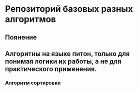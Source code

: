 Репозиторий базовых разных алгоритмов
===============================================
Поянение
------------

Алгоритны на языке питон, только для понимая логики их работы, а не для практического применения.
------------

### Алгоритм сортировки



```python

```